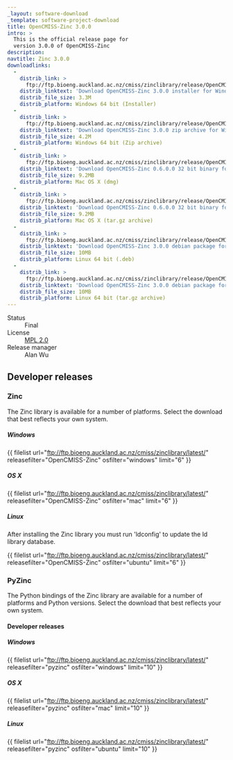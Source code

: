 ```yaml
---
_layout: software-download
_template: software-project-download
title: OpenCMISS-Zinc 3.0.0
intro: >
  This is the official release page for
  version 3.0.0 of OpenCMISS-Zinc
description:
navtitle: Zinc 3.0.0
downloadlinks:
  - 
    distrib_link: >
      ftp://ftp.bioeng.auckland.ac.nz/cmiss/zinclibrary/release/OpenCMISS-Zinc-3.0.0-amd64-Windows.exe
    distrib_linktext: 'Download OpenCMISS-Zinc 3.0.0 installer for Windows'
    distrib_file_size: 3.3M
    distrib_platform: Windows 64 bit (Installer)
  -
    distrib_link: >
      ftp://ftp.bioeng.auckland.ac.nz/cmiss/zinclibrary/release/OpenCMISS-Zinc-3.0.0-amd64-Windows.zip
    distrib_linktext: 'Download OpenCMISS-Zinc 3.0.0 zip archive for Windows'
    distrib_file_size: 4.2M
    distrib_platform: Windows 64 bit (Zip archive)
  - 
    distrib_link: >
      ftp://ftp.bioeng.auckland.ac.nz/cmiss/zinclibrary/release/OpenCMISS-Zinc-3.0.0-universal-Mac-OS-X-10.6.8.dmg
    distrib_linktext: 'Download OpenCMISS-Zinc 0.6.0.0 32 bit binary for Linux'
    distrib_file_size: 9.2MB
    distrib_platform: Mac OS X (dmg)
  - 
    distrib_link: >
      ftp://ftp.bioeng.auckland.ac.nz/cmiss/zinclibrary/release/OpenCMISS-Zinc-3.0.0-universal-Mac-OS-X-10.6.8.tar.gz
    distrib_linktext: 'Download OpenCMISS-Zinc 0.6.0.0 32 bit binary for Linux'
    distrib_file_size: 9.2MB
    distrib_platform: Mac OS X (tar.gz archive)
  - 
    distrib_link: >
      ftp://ftp.bioeng.auckland.ac.nz/cmiss/zinclibrary/release/OpenCMISS-Zinc-3.0.0-x86_64-Ubuntu-10.04.4-LTS.deb
    distrib_linktext: 'Download OpenCMISS-Zinc 3.0.0 debian package for Linux'
    distrib_file_size: 10MB
    distrib_platform: Linux 64 bit (.deb)
  - 
    distrib_link: >
      ftp://ftp.bioeng.auckland.ac.nz/cmiss/zinclibrary/release/OpenCMISS-Zinc-3.0.0-x86_64-Ubuntu-10.04.4-LTS.tar.gz
    distrib_linktext: 'Download OpenCMISS-Zinc 3.0.0 debian package for Linux'
    distrib_file_size: 10MB
    distrib_platform: Linux 64 bit (tar.gz archive)
---
```

<dl class="inline-display clearfix"> <dt>Status</dt> <dd>Final</dd> <dt>License</dt> <dd><a href="http://www.mozilla.org/MPL/2.0/" title="External link: Mozilla Public License Version 2.0.">MPL 2.0</a></dd> <dt>Release manager</dt> <dd>Alan Wu</dd></dl> 

## Developer releases

### Zinc

The Zinc library is available for a number of platforms.  Select the download that best reflects your own system.

##### Windows

{{ filelist url="ftp://ftp.bioeng.auckland.ac.nz/cmiss/zinclibrary/latest/" releasefilter="OpenCMISS-Zinc" osfilter="windows" limit="6" }}

##### OS X

{{ filelist url="ftp://ftp.bioeng.auckland.ac.nz/cmiss/zinclibrary/latest/" releasefilter="OpenCMISS-Zinc" osfilter="mac" limit="6" }}

##### Linux

After installing the Zinc library you must run 'ldconfig' to update the ld library database.
  
{{ filelist url="ftp://ftp.bioeng.auckland.ac.nz/cmiss/zinclibrary/latest/" releasefilter="OpenCMISS-Zinc" osfilter="ubuntu" limit="6" }}

### PyZinc

The Python bindings of the Zinc library are available for a number of platforms and Python versions.  Select the download that best reflects your own system.

#### Developer releases

##### Windows

{{ filelist url="ftp://ftp.bioeng.auckland.ac.nz/cmiss/zinclibrary/latest/" releasefilter="pyzinc" osfilter="windows" limit="10" }}

##### OS X

{{ filelist url="ftp://ftp.bioeng.auckland.ac.nz/cmiss/zinclibrary/latest/" releasefilter="pyzinc" osfilter="mac" limit="10" }}


##### Linux

{{ filelist url="ftp://ftp.bioeng.auckland.ac.nz/cmiss/zinclibrary/latest/" releasefilter="pyzinc" osfilter="ubuntu" limit="10" }}

